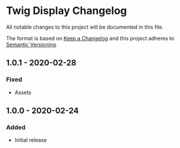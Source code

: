 # Twig Display Changelog

All notable changes to this project will be documented in this file.

The format is based on [Keep a Changelog](http://keepachangelog.com/) and this project adheres to [Semantic Versioning](http://semver.org/).

## 1.0.1 - 2020-02-28

### Fixed

-   Assets

## 1.0.0 - 2020-02-24

### Added

-   Initial release
